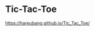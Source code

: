# Tic-Tac-Toe

https://hareubang.github.io/Tic_Tac_Toe/

<!-- # 24-09-01

1. 변수명 여러개 반복문으로 생성

a. 객체를 사용하여 만들기
const marks = {};
for(let i=0; i<10; i++) {
marks[`marks${i}`] = i;

/_
{
mark0: 0,
mark1: 1,
mark2: 2,
...
}
_/
}

b. 배열을 사용하여 만들기
const marks = [];
for(let i=0; i<10; i++) {
marks.push(`marks${i}`);
}
/_
['mark0', 'mark1', 'mark2' ...];
_/

c. React 컴포넌트 내에서 사용하기
import React, { useState } from 'react';

function App() {
// 상태를 정의합니다.
const [marks, setMarks] = useState({});

// 클릭 핸들러 함수를 정의합니다.
const handleClick = () => {
const newMarks = {};
for (let i = 0; i < 9; i++) {
newMarks[`mark${i}`] = i;
}
setMarks(newMarks);
};

return (

<div>
<button onClick={handleClick}>Generate Marks</button>
<pre>{JSON.stringify(marks, null, 2)}</pre>
</div>
);
}

export default App;

버튼 클릭 시 mark0부터 mark8까지의 변수명을 객체 형태로 생성하여 상태에 저장합니다. 상태가 업데이트되면 UI에 해당 객체가 출력됩니다.

2. React에서 'useState'를 동적으로 사용, 관리

a. 객체를 사용하여 관리

# 24-09-02

# 24-09-03 -->
